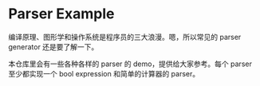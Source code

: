 # Parser Example

编译原理、图形学和操作系统是程序员的三大浪漫。嗯，所以常见的 parser generator 还是要了解一下。

本仓库里会有一些各种各样的 parser 的 demo，提供给大家参考。每个 parser 至少都实现一个 bool expression 和简单的计算器的 parser。
